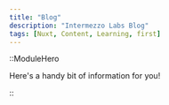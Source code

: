 ```yaml
---
title: "Blog"
description: "Intermezzo Labs Blog"
tags: [Nuxt, Content, Learning, first]
---
```


::ModuleHero

Here's a handy bit of information for you!

::
